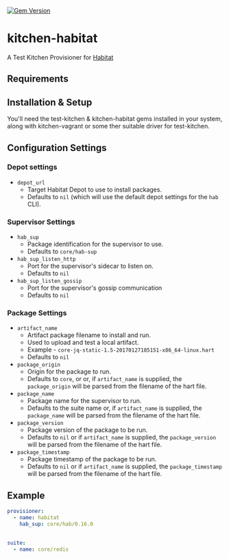 [![Gem Version](https://badge.fury.io/rb/kitchen-habitat.svg)](http://badge.fury.io/rb/kitchen-habitat)

# kitchen-habitat
A Test Kitchen Provisioner for [Habitat](https://habitat.sh)

## Requirements


## Installation & Setup
You'll need the test-kitchen & kitchen-habitat gems installed in your system, along with kitchen-vagrant or some ther suitable driver for test-kitchen. 

## Configuration Settings

### Depot settings

* `depot_url`
  * Target Habitat Depot to use to install packages.
  * Defaults to `nil` (which will use the default depot settings for the `hab` CLI).

### Supervisor Settings

* `hab_sup`
  * Package identification for the supervisor to use.
  * Defaults to `core/hab-sup`
* `hab_sup_listen_http`
  * Port for the supervisor's sidecar to listen on.
  * Defaults to `nil`
* `hab_sup_listen_gossip`
  * Port for the supervisor's gossip communication
  * Defaults to `nil`

### Package Settings

* `artifact_name`
  * Artifact package filename to install and run.
  * Used to upload and test a local artifact.
  * Example - `core-jq-static-1.5-20170127185151-x86_64-linux.hart`
  * Defaults to `nil`
* `package_origin`
  * Origin for the package to run.
  * Defaults to `core`, or or, if `artifact_name` is supplied, the `package_origin` will be parsed from the filename of the hart file.
* `package_name`
  * Package name for the supervisor to run.
  * Defaults to the suite name or, if `artifact_name` is supplied, the `package_name` will be parsed from the filename of the hart file.
* `package_version`
  * Package version of the package to be run.
  * Defaults to `nil` or if `artifact_name` is supplied, the `package_version` will be parsed from the filename of the hart file.
* `package_timestamp`
  * Package timestamp of the package to be run.
  * Defaults to `nil` or if `artifact_name` is supplied, the `package_timestamp` will be parsed from the filename of the hart file.


## Example 

```yaml
provisioner:
  - name: habitat
    hab_sup: core/hab/0.16.0
    

suite:
  - name: core/redis
```